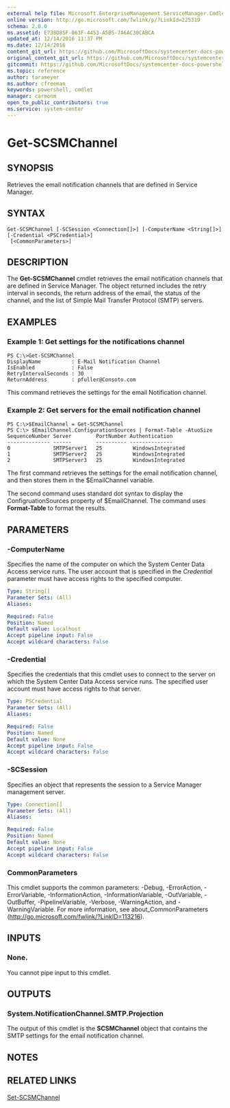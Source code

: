 ```yaml
---
external help file: Microsoft.EnterpriseManagement.ServiceManager.Cmdlets.dll-Help.xml
online version: http://go.microsoft.com/fwlink/p/?LinkId=225319
schema: 2.0.0
ms.assetid: E738D85F-063F-4453-A5B5-7A6AC30CABCA
updated_at: 12/14/2016 11:37 PM
ms.date: 12/14/2016
content_git_url: https://github.com/MicrosoftDocs/systemcenter-docs-powershell/blob/master/systemcenter-cmdlets/SystemCenter2016/ServiceManager/Get-SCSMChannel.md
original_content_git_url: https://github.com/MicrosoftDocs/systemcenter-docs-powershell/blob/master/systemcenter-cmdlets/SystemCenter2016/ServiceManager/Get-SCSMChannel.md
gitcommit: https://github.com/MicrosoftDocs/systemcenter-docs-powershell/blob/ddd0fefc9adaabb9394eb6c21b33370913d1830d/systemcenter-cmdlets/SystemCenter2016/ServiceManager/Get-SCSMChannel.md
ms.topic: reference
author: tarameyer
ms.author: cfreeman
keywords: powershell, cmdlet
manager: carmonm
open_to_public_contributors: true
ms.service: system-center
---
```


# Get-SCSMChannel

## SYNOPSIS
Retrieves the email notification channels that are defined in Service Manager.

## SYNTAX

```
Get-SCSMChannel [-SCSession <Connection[]>] [-ComputerName <String[]>] [-Credential <PSCredential>]
 [<CommonParameters>]
```

## DESCRIPTION
The **Get-SCSMChannel** cmdlet retrieves the email notification channels that are defined in Service Manager.
The object returned includes the retry interval in seconds, the return address of the email, the status of the channel, and the list of Simple Mail Transfer Protocol (SMTP) servers.

## EXAMPLES

### Example 1: Get settings for the notifications channel
```
PS C:\>Get-SCSMChannel
DisplayName          : E-Mail Notification Channel
IsEnabled            : False
RetryIntervalSeconds : 30
ReturnAddress        : pfuller@Consoto.com
```

This command retrieves the settings for the email Notification channel.

### Example 2: Get servers for the email notification channel
```
PS C:\>$EmailChannel = Get-SCSMChannel
PS C:\> $EmailChannel.ConfigurationSources | Format-Table -AtuoSize
SequenceNumber Server        PortNumber Authentication
-------------- ------        ---------- --------------
0              SMTPServer1   25          WindowsIntegrated
1              SMTPServer2   25          WindowsIntegrated
2              SMTPServer3   25          WindowsIntegrated
```

The first command retrieves the settings for the email notification channel, and then stores them in the $EmailChannel variable.

The second command uses standard dot syntax to display the ConfigruationSources property of $EmailChannel.
The command uses **Format-Table** to format the results.

## PARAMETERS

### -ComputerName
Specifies the name of the computer on which the System Center Data Access service runs.
The user account that is specified in the *Credential* parameter must have access rights to the specified computer.

```yaml
Type: String[]
Parameter Sets: (All)
Aliases: 

Required: False
Position: Named
Default value: Localhost
Accept pipeline input: False
Accept wildcard characters: False
```

### -Credential
Specifies the credentials that this cmdlet uses to connect to the server on which the System Center Data Access service runs.
The specified user account must have access rights to that server.

```yaml
Type: PSCredential
Parameter Sets: (All)
Aliases: 

Required: False
Position: Named
Default value: None
Accept pipeline input: False
Accept wildcard characters: False
```

### -SCSession
Specifies an object that represents the session to a Service Manager management server.

```yaml
Type: Connection[]
Parameter Sets: (All)
Aliases: 

Required: False
Position: Named
Default value: None
Accept pipeline input: False
Accept wildcard characters: False
```

### CommonParameters
This cmdlet supports the common parameters: -Debug, -ErrorAction, -ErrorVariable, -InformationAction, -InformationVariable, -OutVariable, -OutBuffer, -PipelineVariable, -Verbose, -WarningAction, and -WarningVariable. For more information, see about_CommonParameters (http://go.microsoft.com/fwlink/?LinkID=113216).

## INPUTS

### None.
You cannot pipe input to this cmdlet.

## OUTPUTS

### System.NotificationChannel.SMTP.Projection
The output of this cmdlet is the **SCSMChannel** object that contains the SMTP settings for the email notification channel.

## NOTES

## RELATED LINKS

[Set-SCSMChannel](xref:SystemCenter2016/ServiceManager/Set-SCSMChannel.md)

